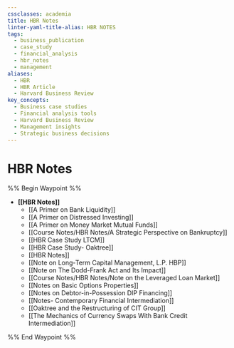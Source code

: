 ```yaml
---
cssclasses: academia
title: HBR Notes
linter-yaml-title-alias: HBR NOTES
tags:
  - business_publication
  - case_study
  - financial_analysis
  - hbr_notes
  - management
aliases:
  - HBR
  - HBR Article
  - Harvard Business Review
key_concepts:
  - Business case studies
  - Financial analysis tools
  - Harvard Business Review
  - Management insights
  - Strategic business decisions
---
```


# HBR Notes

%% Begin Waypoint %%
- **[[HBR Notes]]**
	- [[A Primer on Bank Liquidity]]
	- [[A Primer on Distressed Investing]]
	- [[A Primer on Money Market Mutual Funds]]
	- [[Course Notes/HBR Notes/A Strategic Perspective on Bankruptcy]]
	- [[HBR Case Study LTCM]]
	- [[HBR Case Study- Oaktree]]
	- [[HBR Notes]]
	- [[Note on Long-Term Capital Management,  L.P. HBP]]
	- [[Note on The Dodd-Frank Act and Its Impact]]
	- [[Course Notes/HBR Notes/Note on the Leveraged Loan Market]]
	- [[Notes on Basic Options Properties]]
	- [[Notes on Debtor-in-Possession DIP Financing]]
	- [[Notes- Contemporary Financial Intermediation]]
	- [[Oaktree and the Restructuring of CIT Group]]
	- [[The Mechanics of Currency Swaps With Bank Credit Intermediation]]

%% End Waypoint %%

